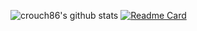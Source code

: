 ![crouch86's github stats](https://github-readme-stats.vercel.app/api?username=crouch86&show_icons=true&count_private=true&include_all_commits=true&hide_border=true&theme=highcontrast)                                                 [![Readme Card](https://github-readme-stats.vercel.app/api/pin/?username=crouch86&repo=recovery_xiaomi_selene&hide_border=true&theme=highcontrast)](https://github.com/crouch86/recovery_xiaomi_selene)
